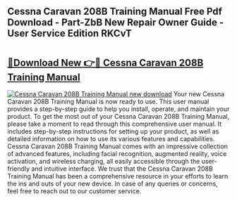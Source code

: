 ## Cessna Caravan 208B Training Manual Free Pdf Download - Part-ZbB New Repair Owner Guide - User Service Edition RKCvT

# <h2><a href="http://bc42827.oget.top/?id=Cessna+Caravan+208B+Training+Manual">🔗Download New 👉🔴 Cessna Caravan 208B Training Manual</a></h2>

[![Cessna Caravan 208B Training Manual new download](https://i.imgur.com/5g1atiW.png)](http://bc42827.oget.top/?id=Cessna+Caravan+208B+Training+Manual)
Your new Cessna Caravan 208B Training Manual is now ready to use. This user manual provides a step-by-step guide to help you install, operate, and maintain your product. To get the most out of your Cessna Caravan 208B Training Manual, please take a moment to read through this comprehensive user manual. It includes step-by-step instructions for setting up your product, as well as detailed information on how to use its various features and capabilities. Cessna Caravan 208B Training Manual comes with an impressive collection of advanced features, including facial recognition, augmented reality, voice activation, and wireless charging, all easily accessible through the user-friendly and intuitive interface. We trust that the Cessna Caravan 208B Training Manual has been a comprehensive resource in your efforts to learn the ins and outs of your new device. In case of any queries or concerns, feel free to reach out to our customer service.
